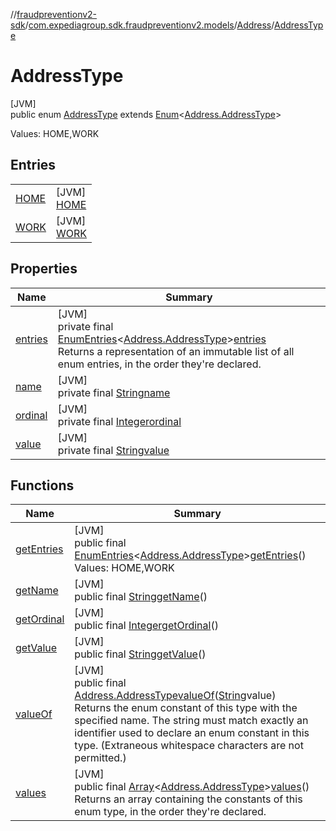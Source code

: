 //[fraudpreventionv2-sdk](../../../../index.md)/[com.expediagroup.sdk.fraudpreventionv2.models](../../index.md)/[Address](../index.md)/[AddressType](index.md)

# AddressType

[JVM]\
public enum [AddressType](index.md) extends [Enum](https://docs.oracle.com/javase/8/docs/api/java/lang/Enum.html)&lt;[Address.AddressType](index.md)&gt;

Values: HOME,WORK

## Entries

| | |
|---|---|
| [HOME](-h-o-m-e/index.md) | [JVM]<br>[HOME](-h-o-m-e/index.md) |
| [WORK](-w-o-r-k/index.md) | [JVM]<br>[WORK](-w-o-r-k/index.md) |

## Properties

| Name | Summary |
|---|---|
| [entries](index.md#-609007867%2FProperties%2F-173342751) | [JVM]<br>private final [EnumEntries](https://kotlinlang.org/api/latest/jvm/stdlib/kotlin.enums/-enum-entries/index.html)&lt;[Address.AddressType](index.md)&gt;[entries](index.md#-609007867%2FProperties%2F-173342751)<br>Returns a representation of an immutable list of all enum entries, in the order they're declared. |
| [name](../../-verification-type/_3_-d-s/index.md#-372974862%2FProperties%2F-173342751) | [JVM]<br>private final [String](https://docs.oracle.com/javase/8/docs/api/java/lang/String.html)[name](../../-verification-type/_3_-d-s/index.md#-372974862%2FProperties%2F-173342751) |
| [ordinal](../../-verification-type/_3_-d-s/index.md#-739389684%2FProperties%2F-173342751) | [JVM]<br>private final [Integer](https://docs.oracle.com/javase/8/docs/api/java/lang/Integer.html)[ordinal](../../-verification-type/_3_-d-s/index.md#-739389684%2FProperties%2F-173342751) |
| [value](-w-o-r-k/index.md#24388%2FProperties%2F-173342751) | [JVM]<br>private final [String](https://docs.oracle.com/javase/8/docs/api/java/lang/String.html)[value](-w-o-r-k/index.md#24388%2FProperties%2F-173342751) |

## Functions

| Name | Summary |
|---|---|
| [getEntries](get-entries.md) | [JVM]<br>public final [EnumEntries](https://kotlinlang.org/api/latest/jvm/stdlib/kotlin.enums/-enum-entries/index.html)&lt;[Address.AddressType](index.md)&gt;[getEntries](get-entries.md)()<br>Values: HOME,WORK |
| [getName](index.md#-568513339%2FFunctions%2F-173342751) | [JVM]<br>public final [String](https://docs.oracle.com/javase/8/docs/api/java/lang/String.html)[getName](index.md#-568513339%2FFunctions%2F-173342751)() |
| [getOrdinal](index.md#-2050504615%2FFunctions%2F-173342751) | [JVM]<br>public final [Integer](https://docs.oracle.com/javase/8/docs/api/java/lang/Integer.html)[getOrdinal](index.md#-2050504615%2FFunctions%2F-173342751)() |
| [getValue](get-value.md) | [JVM]<br>public final [String](https://docs.oracle.com/javase/8/docs/api/java/lang/String.html)[getValue](get-value.md)() |
| [valueOf](value-of.md) | [JVM]<br>public final [Address.AddressType](index.md)[valueOf](value-of.md)([String](https://docs.oracle.com/javase/8/docs/api/java/lang/String.html)value)<br>Returns the enum constant of this type with the specified name. The string must match exactly an identifier used to declare an enum constant in this type. (Extraneous whitespace characters are not permitted.) |
| [values](values.md) | [JVM]<br>public final [Array](https://kotlinlang.org/api/latest/jvm/stdlib/kotlin/-array/index.html)&lt;[Address.AddressType](index.md)&gt;[values](values.md)()<br>Returns an array containing the constants of this enum type, in the order they're declared. |
